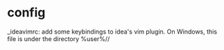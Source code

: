 # config
_ideavimrc: add some keybindings to idea's vim plugin. On Windows, this file is under the directory %user%/<username>/

